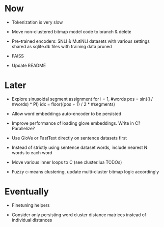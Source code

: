 # Now

- Tokenization is very slow
- Move non-clustered bitmap model code to branch & delete
- Pre-trained encoders: SNLI & MutiNLI datasets with various settings shared as
  sqlite.db files with training data pruned

- FAISS

- Update README

# Later

- Explore sinusoidal segment assignment
    for i = 1, #words
      pos = sin((i / #words) * PI)
      idx = floor((pos + 1) / 2 * #segments)

- Allow word embeddings auto-encoder to be persisted
- Improve performance of loading glove embeddings. Write in C? Parallelize?
- Use GloVe or FastText directly on sentence datasets first
- Instead of strictly using sentence dataset words, include nearest N words to
  each word

- Move various inner loops to C (see cluster.lua TODOs)
- Fuzzy c-means clustering, update multi-cluster bitmap logic accordingly

# Eventually

- Finetuning helpers

- Consider only persisting word cluster distance matrices instead of individual
  distances

